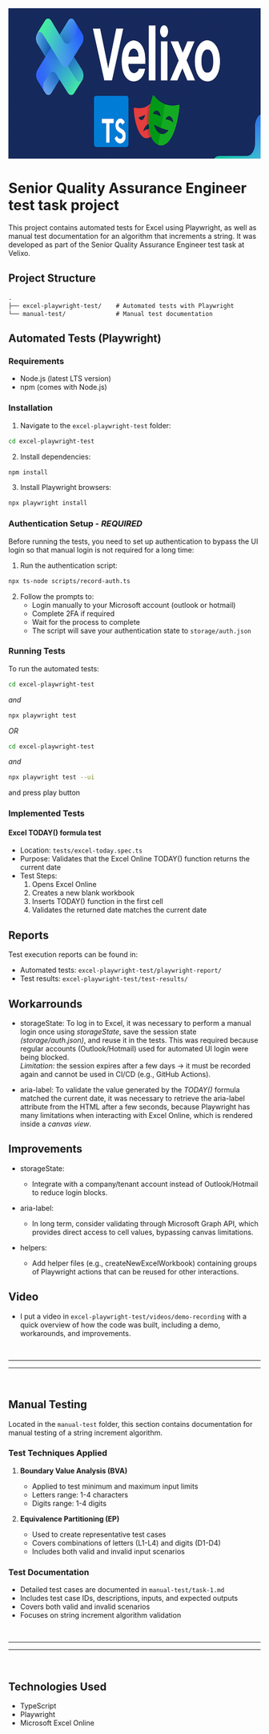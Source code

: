 <img src="excel-playwright-test/images/image.png" width="1000" height="300">

<br>

# Senior Quality Assurance Engineer test task project

This project contains automated tests for Excel using Playwright, as well as manual test documentation for an algorithm that increments a string.
It was developed as part of the Senior Quality Assurance Engineer test task at Velixo.

## Project Structure

```
.
├── excel-playwright-test/    # Automated tests with Playwright
└── manual-test/              # Manual test documentation
```

## Automated Tests (Playwright)

### Requirements
- Node.js (latest LTS version)
- npm (comes with Node.js)

### Installation

1. Navigate to the `excel-playwright-test` folder:
```bash
cd excel-playwright-test
```

2. Install dependencies:
```bash
npm install
```

3. Install Playwright browsers:
```bash
npx playwright install
```

### Authentication Setup - ***REQUIRED***

Before running the tests, you need to set up authentication to bypass the UI login so that manual login is not required for a long time:

1. Run the authentication script:
```bash
npx ts-node scripts/record-auth.ts
```

2. Follow the prompts to:
   - Login manually to your Microsoft account (outlook or hotmail)
   - Complete 2FA if required
   - Wait for the process to complete
   - The script will save your authentication state to `storage/auth.json`

### Running Tests

To run the automated tests:

```bash
cd excel-playwright-test
```
*and*
```bash
npx playwright test
```

*OR* 

```bash
cd excel-playwright-test
```
*and*
```bash
npx playwright test --ui 
``` 
and press play button

### Implemented Tests

#### Excel TODAY() formula test
- Location: `tests/excel-today.spec.ts`
- Purpose: Validates that the Excel Online TODAY() function returns the current date
- Test Steps:
  1. Opens Excel Online
  2. Creates a new blank workbook
  3. Inserts TODAY() function in the first cell
  4. Validates the returned date matches the current date

#### 

## Reports

Test execution reports can be found in:
- Automated tests: `excel-playwright-test/playwright-report/`
- Test results: `excel-playwright-test/test-results/`

## Workarrounds

- storageState: To log in to Excel, it was necessary to perform a manual login once using *storageState*, save the session state *(storage/auth.json)*, and reuse it in the tests. This was required because regular accounts (Outlook/Hotmail) used for automated UI login were being blocked.\
*Limitation:* the session expires after a few days → it must be recorded again and cannot be used in CI/CD (e.g., GitHub Actions).

- aria-label: To validate the value generated by the *TODAY()* formula matched the current date, it was necessary to retrieve the aria-label attribute from the HTML after a few seconds, because Playwright has many limitations when interacting with Excel Online, which is rendered inside a *canvas view*.

## Improvements 

- storageState:

  - Integrate with a company/tenant account instead of Outlook/Hotmail to reduce login blocks.

- aria-label:

  - In long term, consider validating through Microsoft Graph API, which provides direct access to cell values, bypassing canvas limitations.

- helpers:

  - Add helper files (e.g., createNewExcelWorkbook) containing groups of Playwright actions that can be reused for other interactions. 


## Video 

- I put a video in `excel-playwright-test/videos/demo-recording` with a quick overview of how the code was built, including a demo, workarounds, and improvements.

<br>

---
---  

<br>

## Manual Testing

Located in the `manual-test` folder, this section contains documentation for manual testing of a string increment algorithm.

### Test Techniques Applied

1. **Boundary Value Analysis (BVA)**
   - Applied to test minimum and maximum input limits
   - Letters range: 1-4 characters
   - Digits range: 1-4 digits

2. **Equivalence Partitioning (EP)**
   - Used to create representative test cases
   - Covers combinations of letters (L1-L4) and digits (D1-D4)
   - Includes both valid and invalid input scenarios

### Test Documentation
- Detailed test cases are documented in `manual-test/task-1.md`
- Includes test case IDs, descriptions, inputs, and expected outputs
- Covers both valid and invalid scenarios
- Focuses on string increment algorithm validation

<br>

---
---  

<br>

## Technologies Used

- TypeScript
- Playwright
- Microsoft Excel Online